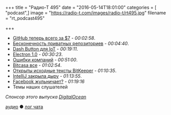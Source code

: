+++
title = "Радио-Т 495"
date = "2016-05-14T18:01:00"
categories = [ "podcast",]
image = "https://radio-t.com/images/radio-t/rt495.jpg"
filename = "rt_podcast495"

+++

- [GitHub теперь всего за $7](http://venturebeat.com/2016/05/11/github-changes-pricing-unlimited-private-repos-cost-7-per-month-for-personal-accounts-9-per-user-per-month-for-organizations/) - *00:02:58*.
- [Бесконечность приватных репозиториев](https://github.com/blog/2164-introducing-unlimited-private-repositories) - *00:04:40*.
- [Dash Button для IoT](http://www.slashgear.com/amazon-now-has-a-programmable-dash-button-for-the-iot-13439996/) - *00:19:11*.
- [Electron 1.0](https://github.com/blog/2167-electron-1-0-is-here) - *00:30:23*.
- [Ошибки компаний](http://www.telegraph.co.uk/technology/2016/05/13/biggest-mistakes-in-tech-history/) - *00:51:00*.
- [Bitcasa все](https://blog.bitcasa.com/2016/04/21/bitcasa-drive-discontinued/) - *01:02:54*.
- [Открыты исходные тексты BitKeeper](http://www.opennet.ru/opennews/art.shtml?num=44399) - *01:10:35*.
- [IntelliJ закрыла дыру](http://blog.jetbrains.com/blog/2016/05/11/security-update-for-intellij-based-ides-v2016-1-and-older-versions/) - *01:13:55*.
- [Facebook жульничает?](http://www.theguardian.com/technology/2016/may/12/facebook-trending-news-leaked-documents-editor-guidelines) - *01:19:16*
- Темы наших слушателей

_Спонсор этого выпуска [DigitalOcean](https://www.digitalocean.com)_

[аудио](http://cdn.radio-t.com/rt_podcast495.mp3) ● [лог чата](http://chat.radio-t.com/logs/radio-t-495.html)
<audio src="http://cdn.radio-t.com/rt_podcast495.mp3" preload="none"></audio>